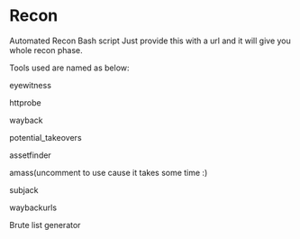 # Recon
Automated Recon Bash script
Just provide this with a url and it will give you whole recon phase.

Tools used are named as below:

eyewitness

httprobe

wayback
  
potential_takeovers

assetfinder

amass(uncomment to use cause it takes some time :)

subjack

waybackurls

Brute list generator
